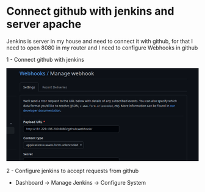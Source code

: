 # Connect github with jenkins and server apache

Jenkins is server in my house and need to connect it with github, for that I need to open 8080 in my router 
and I need to configure Webhooks in github


1 - Connect github with jenkins 

![](images/1.png "Webkooks")

2 - Configure jenkins to accept requests from github

* Dashboard -> Manage Jenkins -> Configure System




